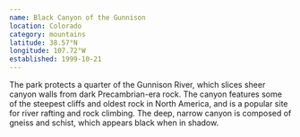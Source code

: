 ```yaml
---
name: Black Canyon of the Gunnison
location: Colorado
category: mountains
latitude: 38.57°N
longitude: 107.72°W
established: 1999-10-21
---
```


The park protects a quarter of the Gunnison River, which slices sheer canyon walls from dark Precambrian-era rock. The canyon features some of the steepest cliffs and oldest rock in North America, and is a popular site for river rafting and rock climbing. The deep, narrow canyon is composed of gneiss and schist, which appears black when in shadow.
